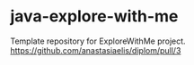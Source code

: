 # java-explore-with-me
Template repository for ExploreWithMe project.
https://github.com/anastasiaelis/diplom/pull/3
